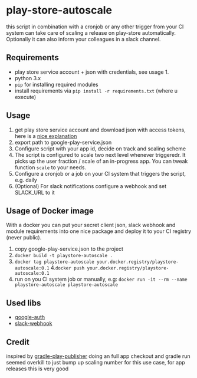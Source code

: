 # play-store-autoscale
this script in combination with a cronjob or any other trigger from your CI
system can take care of scaling a release on play-store automatically.
Optionally it can also inform your colleagues in a slack channel.

## Requirements
- play store service account + json with credentials, see usage 1.
- python 3.x
- `pip` for installing required modules
- install requirements via `pip install -r requirements.txt` (where u execute)


## Usage
1. get play store service account and download json with access tokens, here is
a [nice
explanation](https://github.com/Triple-T/gradle-play-publisher#service-account)
2. export path to google-play-service.json
3. Configure script with your app id, decide on track and scaling scheme
4. The script is configured to scale two next level whenever triggeredr.
It picks up the user fraction / scale of an in-progress app.
You can tweak function `scale` to your needs.
5. Configure a cronjob or a job on your CI system that triggers the script,
   e.g. daily
6. (Optional) For slack notifications configure a webhook and set SLACK_URL to it


## Usage of Docker image
With a docker you can put your secret client json, slack webhook and module
requirements into one nice package and deploy it to your CI registry (never public).
1. copy google-play-service.json to the project
2. `docker build -t playstore-autoscale .`
3. `docker tag playstore-autoscale
   your.docker.registry/playstore-autoscale:0.1`
4.`docker push your.docker.registry/playstore-autoscale:0.1`
5. run on you CI system job or manually, e.g:
`docker run -it --rm --name playstore-autoscale playstore-autoscale`


## Used libs
- [google-auth](https://github.com/googleapis/google-auth-library-python)
- [slack-webhook](ihttps://github.com/10mohi6/slack-webhook-python)


## Credit
inspired by
[gradle-play-publisher](https://github.com/Triple-T/gradle-play-publisher)
doing an full app checkout and gradle run seemed overkill to just bump up
    scaling number for this use case, for app releases this is very good
